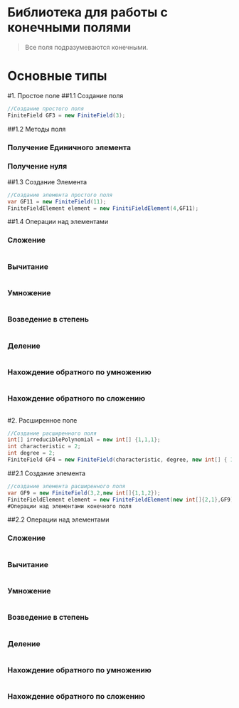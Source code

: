 # Библиотека для работы с конечными полями
> Все поля подразумеваются конечными.
# Основные типы

#1. Простое поле
##1.1 Cоздание поля
```c#
//Создание простого поля
FiniteField GF3 = new FiniteField(3);
```
##1.2 Методы поля
### Получение Единичного элемента
### Получение нуля

##1.3 Создание Элемента 
```c#
//Создание элемента простого поля
var GF11 = new FiniteField(11);
FiniteFieldElement element = new FinitiFieldElement(4,GF11);
```
##1.4 Операции над элементами
### Сложение
```c#
```
### Вычитание
```c#
```
### Умножение
```c#
```
### Возведение в степень
```c#
```
### Деление
```c#
```
### Нахождение обратного по умножению
```c#
```
### Нахождение обратного по сложению
```c#
```

#2. Расширенное поле
```c#
//Создание расширенного поля
int[] irreduciblePolynomial = new int[] {1,1,1};
int characteristic = 2;
int degree = 2;
FiniteField GF4 = new FiniteField(characteristic, degree, new int[] { 1, 1, 1 }); 
```
##2.1 Создание элемента
```c#
//создание элемента расширенного поля
var GF9 = new FiniteField(3,2,new int[]{1,1,2});
FiniteFieldElement element = new FiniteFieldElement(new int[]{2,1},GF9)
#Операции над элементами конечного поля
```
##2.2 Операции над элементами
### Сложение
```c#
```
### Вычитание
```c#
```
### Умножение
```c#
```
### Возведение в степень
```c#
```
### Деление
```c#
```
### Нахождение обратного по умножению
```c#
```
### Нахождение обратного по сложению
```c#
```
